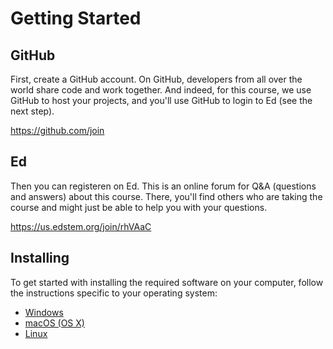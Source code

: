 # Getting Started

## GitHub

First, create a GitHub account. On GitHub, developers from all over the world share code and work together. And indeed, for this course, we use GitHub to host your projects, and you'll use GitHub to login to Ed (see the next step).

<https://github.com/join>


## Ed

Then you can registeren on Ed. This is an online forum for Q&A (questions and answers) about this course. There, you'll find others who are taking the course and might just be able to help you with your questions.

<https://us.edstem.org/join/rhVAaC>


## Installing

To get started with installing the required software on your computer, follow the instructions specific to your operating system:

- [Windows](/install/windows)
- [macOS (OS X)](/install/macos)
- [Linux](/install/linux)
